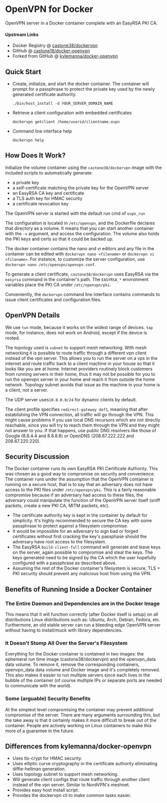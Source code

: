 # OpenVPN for Docker


OpenVPN server in a Docker container complete with an EasyRSA PKI CA.

#### Upstream Links

* Docker Registry @ [castone38/dockervpn](https://hub.docker.com/r/castone38/dockervpn/)
* GitHub @ [castone18/docker-openvpn](https://github.com/castone18/docker-openvpn)
* Forked from GitHub @ [kylemanna/docker-openvpn](https://github.com/kylemanna/docker-openvpn)

## Quick Start

* Create, initialize, and start the docker container. The container will prompt for a passphrase to protect the
  private key used by the newly generated certificate authority.

      ./bin/host_install -d YOUR_SERVER_DOMAIN_NAME

* Retrieve a client configuration with embedded certificates

      dockervpn getclient /home/userid/clientname.ovpn

* Command line interface help

      dockervpn help

## How Does It Work?

Initialize the volume container using the `castone38/dockervpn` image with the
included scripts to automatically generate:

- a private key
- a self-certificate matching the private key for the OpenVPN server
- an EasyRSA CA key and certificate
- a TLS auth key for HMAC security
- a certificate revocation key

The OpenVPN server is started with the default run cmd of `ovpn_run`

The configuration is located in `/etc/openvpn`, and the Dockerfile
declares that directory as a volume. It means that you can start another
container with the `-v` argument, and access the configuration.
The volume also holds the PKI keys and certs so that it could be backed up.

The docker container contains the nano and vi editors and any file in the
container can be edited with `dockervpn nano <filename>` or 
`dockervpn vi <filename>`. For instance, to customize the server configuration,
use `dockervpn nano /etc/openvpn/openvpn.conf`.

To generate a client certificate, `castone38/dockervpn` uses EasyRSA via the
`easyrsa` command in the container's path.  The `EASYRSA_*` environment
variables place the PKI CA under `/etc/openvpn/pki`.

Conveniently, the `dockervpn` command line interface contains commands to issue
client certificates and configuration files.

## OpenVPN Details

We use `tun` mode, because it works on the widest range of devices.
`tap` mode, for instance, does not work on Android, except if the device
is rooted.

The topology used is `subnet` to support mesh networking. With mesh networking
it is possible to route traffic through a different vpn client instead of the 
vpn server. This allows you to run the server on a vps in the internet and route
traffic back to a client machine in your house so that it looks like you are
at home. Internet providers routinely block customers from running servers
in their home, thus it may not be possible for you to run the openvpn server
in your home and reach it from outside the home network. Topology subnet avoids
that issue as the machine in your home is a client, not a server.

The UDP server uses`10.8.0.0/24` for dynamic clients by default.

The client profile specifies `redirect-gateway def1`, meaning that after
establishing the VPN connection, all traffic will go through the VPN.
This might cause problems if you use local DNS recursors which are not
directly reachable, since you will try to reach them through the VPN
and they might not answer to you. If that happens, use public DNS
resolvers like those of Google (8.8.4.4 and 8.8.8.8) or OpenDNS
(208.67.222.222 and 208.67.220.220).


## Security Discussion

The Docker container runs its own EasyRSA PKI Certificate Authority.  This was
chosen as a good way to compromise on security and convenience.  The container
runs under the assumption that the OpenVPN container is running on a secure
host, that is to say that an adversary does not have access to the PKI files
under `/etc/openvpn/pki`.  This is a fairly reasonable compromise because if an
adversary had access to these files, the adversary could manipulate the
function of the OpenVPN server itself (sniff packets, create a new PKI CA, MITM
packets, etc).

* The certificate authority key is kept in the container by default for
  simplicity.  It's highly recommended to secure the CA key with some
  passphrase to protect against a filesystem compromise.
* It would be impossible for an adversary to sign bad or forged certificates
  without first cracking the key's passphase should the adversary have root
  access to the filesystem.
* The EasyRSA `build-client-full` command will generate and leave keys on the
  server, again possible to compromise and steal the keys.  The keys generated
  need to be signed by the CA which the user hopefully configured with a passphrase
  as described above.
* Assuming the rest of the Docker container's filesystem is secure, TLS + PKI
  security should prevent any malicious host from using the VPN.


## Benefits of Running Inside a Docker Container

### The Entire Daemon and Dependencies are in the Docker Image

This means that it will function correctly (after Docker itself is setup) on
all distributions Linux distributions such as: Ubuntu, Arch, Debian, Fedora,
etc.  Furthermore, an old stable server can run a bleeding edge OpenVPN server
without having to install/muck with library dependencies.

### It Doesn't Stomp All Over the Server's Filesystem

Everything for the Docker container is contained in two images: the ephemeral
run time image (castone38/dockervpn) and the openvpn_data data volume. To remove
it, remove the corresponding containers, openvpn_data data volume and Docker
image and it's completely removed.  This also makes it easier to run multiple
servers since each lives in the bubble of the container (of course multiple IPs
or separate ports are needed to communicate with the world).

### Some (arguable) Security Benefits

At the simplest level compromising the container may prevent additional
compromise of the server.  There are many arguments surrounding this, but the
take away is that it certainly makes it more difficult to break out of the
container.  People are actively working on Linux containers to make this more
of a guarantee in the future.

## Differences from kylemanna/docker-openvpn

* Uses tls-crypt for HMAC security.
* Uses elliptic curve cryptography in the certificate authority eliminating diffie-hellman generation.
* Uses topology subnet to support mesh networking.
* Will generate client configs that route traffic through another client instead of the vpn server. Similar to NordVPN's meshnet.
* Provides easy host install script.
* Provides the dockervpn cli to make common tasks easier.
